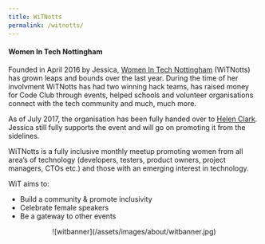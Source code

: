 ```yaml
---
title: WiTNotts
permalink: /witnotts/
---
```


#### Women In Tech Nottingham

Founded in April 2016 by Jessica, [Women In Tech Nottingham](http://www.womenintechnotts.co.uk/) (WiTNotts) has grown leaps and bounds over the last year. During the time of her involvment WiTNotts has had two winning hack teams, has raised money for Code Club through events, helped schools and volunteer organisations connect with the tech community and much, much more.

As of July 2017, the organisation has been fully handed over to [Helen Clark](https://littlehelli.com/). Jessica still fully supports the event and will go on promoting it from the sidelines.

WiTNotts is a fully inclusive monthly meetup promoting women from all area’s of technology (developers, testers, product owners, project managers, CTOs etc.) and those with an emerging interest in technology. 

WiT aims to:

* Build a community & promote inclusivity
* Celebrate female speakers
* Be a gateway to other events

<div style="text-align:center" markdown="1">

<a href="https://www.womenintechnotts.co.uk">
<span class="fa-stack fa-lg">
  <i class="fa fa-square-o fa-stack-2x"></i>
  <i class="fa fa-twitter fa-stack-1x"></i>
</span>
</a>
<a href="https://www.meetup.com/Women-In-Tech-Nottingham">
<span class="fa-stack fa-lg">
  <i class="fa fa-square-o fa-stack-2x"></i>
  <i class="fa fa-meetup fa-stack-1x"></i>
</span>
</a>
<a href="https://www.linkedin.com/groups/Women-In-Tech-Nottingham-8574493/about">
<span class="fa-stack fa-lg">
  <i class="fa fa-square-o fa-stack-2x"></i>
  <i class="fa fa-linkedin fa-stack-1x"></i>
</span>
</a>

</div>

<div style="text-align:center" markdown="1">
![witbanner](/assets/images/about/witbanner.jpg)
</div>

